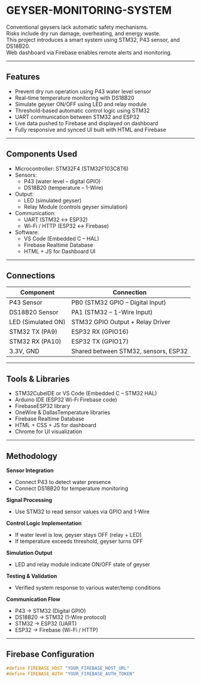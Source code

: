 # GEYSER-MONITORING-SYSTEM

Conventional geysers lack automatic safety mechanisms.  
Risks include dry run damage, overheating, and energy waste.  
This project introduces a smart system using STM32, P43 sensor, and DS18B20.  
Web dashboard via Firebase enables remote alerts and monitoring.

---

## Features

- Prevent dry run operation using P43 water level sensor
- Real-time temperature monitoring with DS18B20
- Simulate geyser ON/OFF using LED and relay module
- Threshold-based automatic control logic using STM32
- UART communication between STM32 and ESP32
- Live data pushed to Firebase and displayed on dashboard
- Fully responsive and synced UI built with HTML and Firebase

---

## Components Used

- Microcontroller: STM32F4 (STM32F103C8T6)
- Sensors:  
  - P43 (water level – digital GPIO)  
  - DS18B20 (temperature – 1-Wire)
- Output:  
  - LED (simulated geyser)  
  - Relay Module (controls geyser simulation)
- Communication:  
  - UART (STM32 ↔ ESP32)  
  - Wi-Fi / HTTP (ESP32 ↔ Firebase)
- Software:  
  - VS Code (Embedded C – HAL)  
  - Firebase Realtime Database  
  - HTML + JS for Dashboard UI

---

## Connections

| Component          | Connection                              |
|--------------------|------------------------------------------|
| P43 Sensor         | PB0 (STM32 GPIO – Digital Input)         |
| DS18B20 Sensor     | PA1 (STM32 – 1-Wire Input)               |
| LED (Simulated ON) | STM32 GPIO Output + Relay Driver         |
| STM32 TX (PA9)     | ESP32 RX (GPIO16)                        |
| STM32 RX (PA10)    | ESP32 TX (GPIO17)                        |
| 3.3V, GND          | Shared between STM32, sensors, ESP32     |

---

## Tools & Libraries

- STM32CubeIDE or VS Code (Embedded C – STM32 HAL)
- Arduino IDE (ESP32 Wi-Fi Firebase code)
- FirebaseESP32 library
- OneWire & DallasTemperature libraries
- Firebase Realtime Database
- HTML + CSS + JS for dashboard
- Chrome for UI visualization

---

## Methodology

**Sensor Integration**  
- Connect P43 to detect water presence  
- Connect DS18B20 for temperature monitoring

**Signal Processing**  
- Use STM32 to read sensor values via GPIO and 1-Wire  

**Control Logic Implementation**  
- If water level is low, geyser stays OFF (relay + LED)  
- If temperature exceeds threshold, geyser turns OFF

**Simulation Output**  
- LED and relay module indicate ON/OFF state of geyser  

**Testing & Validation**  
- Verified system response to various water/temp conditions

**Communication Flow**  
- P43 → STM32 (Digital GPIO)  
- DS18B20 → STM32 (1-Wire protocol)  
- STM32 → ESP32 (UART)  
- ESP32 → Firebase (Wi-Fi / HTTP)

---

## Firebase Configuration

```cpp
#define FIREBASE_HOST "YOUR_FIREBASE_HOST_URL"
#define FIREBASE_AUTH "YOUR_FIREBASE_AUTH_TOKEN"

